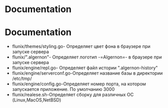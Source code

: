 # Documentation

Documentation
=============================

* flunix/themes/styling.go- Определяет цвет фона в браузере при запуске сервера
* flunix/".algernon"- Определяет логотип -=Algernon=- в браузере при запуске сервера
* flunix/engine/repl.go- Определяет файл истории ".algernon-history"
* flunix/engine/serverconf.go-Определяет название базы в директории /etc/tmp/
* flunix/engine/config.go-Определяет номер порта, на котором запускается приложение. По умолчанию 3000
* flunix/realese.sh-Определяет сборку для различных ОС (Linux,MacOS,NetBSD)







